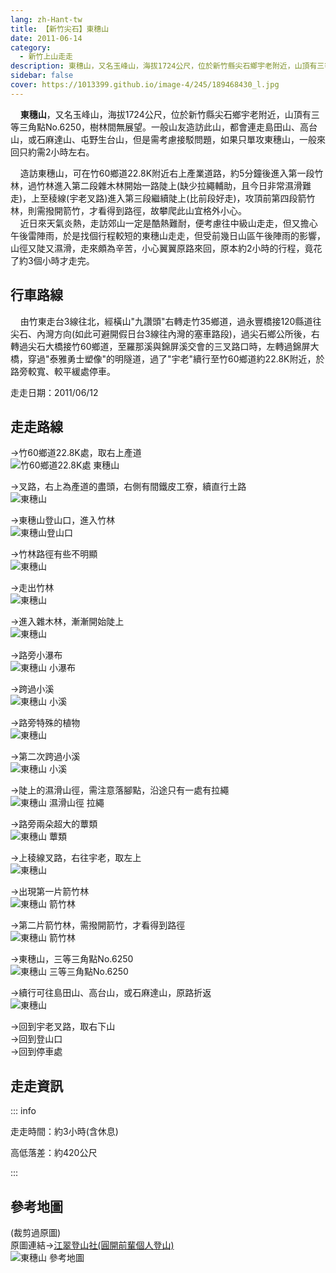 ```yaml
---
lang: zh-Hant-tw
title: 【新竹尖石】東穗山
date: 2011-06-14
category: 
  - 新竹上山走走
description: 東穗山，又名玉峰山，海拔1724公尺，位於新竹縣尖石鄉宇老附近，山頂有三等三角點No.6250，樹林間無展望。一般山友造訪此山，都會連走島田山、高台山，或石麻達山、屯野生台山，但是需考慮接駁問題，如果只單攻東穗山，一般來回只約需2小時左右。
sidebar: false
cover: https://1013399.github.io/image-4/245/189468430_l.jpg
---
```


    **東穗山**，又名玉峰山，海拔1724公尺，位於新竹縣尖石鄉宇老附近，山頂有三等三角點No.6250，樹林間無展望。一般山友造訪此山，都會連走島田山、高台山，或石麻達山、屯野生台山，但是需考慮接駁問題，如果只單攻東穗山，一般來回只約需2小時左右。  

<!-- more -->

    造訪東穗山，可在竹60鄉道22.8K附近右上產業道路，約5分鐘後進入第一段竹林，過竹林進入第二段雜木林開始一路陡上(缺少拉繩輔助，且今日非常濕滑難走)，上至稜線(宇老叉路)進入第三段繼續陡上(比前段好走)，攻頂前第四段箭竹林，則需撥開箭竹，才看得到路徑，故攀爬此山宜格外小心。  
    近日來天氣炎熱，走訪郊山一定是酷熱難耐，便考慮往中級山走走，但又擔心午後雷陣雨，於是找個行程較短的東穗山走走，但受前幾日山區午後陣雨的影響，山徑又陡又濕滑，走來頗為辛苦，小心翼翼原路來回，原本約2小時的行程，竟花了約3個小時才走完。

## 行車路線
    由竹東走台3線往北，經橫山"九讚頭"右轉走竹35鄉道，過永豐橋接120縣道往尖石、內灣方向(如此可避開假日台3線往內灣的塞車路段)，過尖石鄉公所後，右轉過尖石大橋接竹60鄉道，至羅那溪與錦屏溪交會的三叉路口時，左轉過錦屏大橋，穿過"泰雅勇士塑像"的明隧道，過了"宇老"續行至竹60鄉道約22.8K附近，於路旁較寬、較平緩處停車。

走走日期：2011/06/12

## 走走路線
→竹60鄉道22.8K處，取右上產道  
![竹60鄉道22.8K處 東穗山](https://1013399.github.io/image-4/245/189468358_l.jpg)

→叉路，右上為產道的盡頭，右側有間鐵皮工寮，續直行土路  
![東穗山](https://1013399.github.io/image-4/245/189468377_l.jpg)

→東穗山登山口，進入竹林  
![東穗山登山口](https://1013399.github.io/image-4/245/189468389_l.jpg)

→竹林路徑有些不明顯  
![東穗山](https://1013399.github.io/image-4/245/189468457_l.jpg)

→走出竹林  
![東穗山](https://1013399.github.io/image-4/245/189468452_l.jpg)

→進入雜木林，漸漸開始陡上  
![東穗山](https://1013399.github.io/image-4/245/189468396_l.jpg)

→路旁小瀑布  
![東穗山 小瀑布](https://1013399.github.io/image-4/245/189468404_l.jpg)

→跨過小溪  
![東穗山 小溪](https://1013399.github.io/image-4/245/189468449_l.jpg)

→路旁特殊的植物  
![東穗山](https://1013399.github.io/image-4/245/189468445_l.jpg)

→第二次跨過小溪  
![東穗山 小溪](https://1013399.github.io/image-4/245/189468410_l.jpg)

→陡上的濕滑山徑，需注意落腳點，沿途只有一處有拉繩  
![東穗山 濕滑山徑 拉繩](https://1013399.github.io/image-4/245/189468415_l.jpg)

→路旁兩朵超大的蕈類  
![東穗山 蕈類](https://1013399.github.io/image-4/245/189468438_l.jpg)

→上稜線叉路，右往宇老，取左上  
![東穗山](https://1013399.github.io/image-4/245/189468418_l.jpg)

→出現第一片箭竹林  
![東穗山 箭竹林](https://1013399.github.io/image-4/245/189468433_l.jpg)

→第二片箭竹林，需撥開箭竹，才看得到路徑  
![東穗山 箭竹林](https://1013399.github.io/image-4/245/189468420_l.jpg)

→東穗山，三等三角點No.6250  
![東穗山 三等三角點No.6250](https://1013399.github.io/image-4/245/189468423_l.jpg)

→續行可往島田山、高台山，或石麻達山，原路折返  
![東穗山](https://1013399.github.io/image-4/245/189468430_l.jpg)

→回到宇老叉路，取右下山  
→回到登山口  
→回到停車處

## 走走資訊

::: info

走走時間：約3小時(含休息)

高低落差：約420公尺

:::

## 參考地圖
(裁剪過原圖)  
原圖連結→[江翠登山社(圓開前輩個人登山)](http://ms1.ctjh.tpc.edu.tw/~uank3/090823chat.htm)  
![東穗山 參考地圖](https://1013399.github.io/image-4/245/189468831_l.jpg)